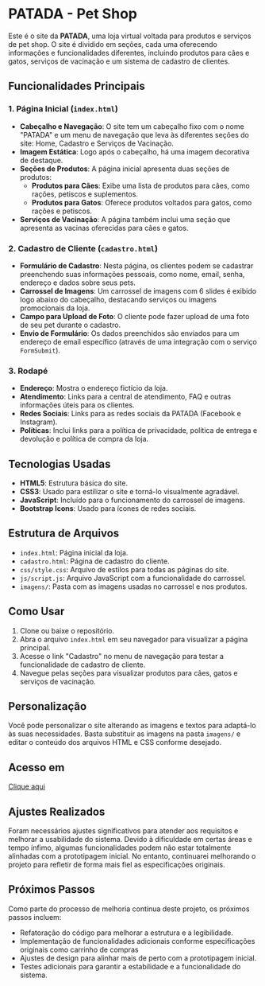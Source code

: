 # PATADA - Pet Shop

Este é o site da **PATADA**, uma loja virtual voltada para produtos e serviços de pet shop. O site é dividido em seções, cada uma oferecendo informações e funcionalidades diferentes, incluindo produtos para cães e gatos, serviços de vacinação e um sistema de cadastro de clientes.

## Funcionalidades Principais

### 1. Página Inicial (`index.html`)
- **Cabeçalho e Navegação**: O site tem um cabeçalho fixo com o nome "PATADA" e um menu de navegação que leva às diferentes seções do site: Home, Cadastro e Serviços de Vacinação.
- **Imagem Estática**: Logo após o cabeçalho, há uma imagem decorativa de destaque.
- **Seções de Produtos**: A página inicial apresenta duas seções de produtos:
  - **Produtos para Cães**: Exibe uma lista de produtos para cães, como rações, petiscos e suplementos.
  - **Produtos para Gatos**: Oferece produtos voltados para gatos, como rações e petiscos.
- **Serviços de Vacinação**: A página também inclui uma seção que apresenta as vacinas oferecidas para cães e gatos.

### 2. Cadastro de Cliente (`cadastro.html`)
- **Formulário de Cadastro**: Nesta página, os clientes podem se cadastrar preenchendo suas informações pessoais, como nome, email, senha, endereço e dados sobre seus pets.
- **Carrossel de Imagens**: Um carrossel de imagens com 6 slides é exibido logo abaixo do cabeçalho, destacando serviços ou imagens promocionais da loja.
- **Campo para Upload de Foto**: O cliente pode fazer upload de uma foto de seu pet durante o cadastro.
- **Envio de Formulário**: Os dados preenchidos são enviados para um endereço de email específico (através de uma integração com o serviço `FormSubmit`).

### 3. Rodapé
- **Endereço**: Mostra o endereço fictício da loja.
- **Atendimento**: Links para a central de atendimento, FAQ e outras informações úteis para os clientes.
- **Redes Sociais**: Links para as redes sociais da PATADA (Facebook e Instagram).
- **Políticas**: Inclui links para a política de privacidade, política de entrega e devolução e política de compra da loja.

## Tecnologias Usadas

- **HTML5**: Estrutura básica do site.
- **CSS3**: Usado para estilizar o site e torná-lo visualmente agradável.
- **JavaScript**: Incluído para o funcionamento do carrossel de imagens.
- **Bootstrap Icons**: Usado para ícones de redes sociais.

## Estrutura de Arquivos

- `index.html`: Página inicial da loja.
- `cadastro.html`: Página de cadastro do cliente.
- `css/style.css`: Arquivo de estilos para todas as páginas do site.
- `js/script.js`: Arquivo JavaScript com a funcionalidade do carrossel.
- `imagens/`: Pasta com as imagens usadas no carrossel e nos produtos.

## Como Usar

1. Clone ou baixe o repositório.
2. Abra o arquivo `index.html` em seu navegador para visualizar a página principal.
3. Acesse o link "Cadastro" no menu de navegação para testar a funcionalidade de cadastro de cliente.
4. Navegue pelas seções para visualizar produtos para cães, gatos e serviços de vacinação.

## Personalização

Você pode personalizar o site alterando as imagens e textos para adaptá-lo às suas necessidades. Basta substituir as imagens na pasta `imagens/` e editar o conteúdo dos arquivos HTML e CSS conforme desejado.

## Acesso em
[Clique aqui](https://arthurzkrause.github.io/Patada-petshop/)

## Ajustes Realizados
Foram necessários ajustes significativos para atender aos requisitos e melhorar a usabilidade do sistema. Devido à dificuldade em certas áreas e tempo ínfimo, algumas funcionalidades podem não estar totalmente alinhadas com a prototipagem inicial. No entanto, continuarei melhorando o projeto para refletir de forma mais fiel as especificações originais.

## Próximos Passos
Como parte do processo de melhoria contínua deste projeto, os próximos passos incluem:

* Refatoração do código para melhorar a estrutura e a legibilidade.
* Implementação de funcionalidades adicionais conforme especificações originais como carrinho de compras
* Ajustes de design para alinhar mais de perto com a prototipagem inicial.
* Testes adicionais para garantir a estabilidade e a funcionalidade do sistema.
